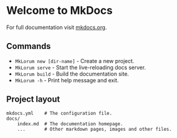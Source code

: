 # Welcome to MkDocs

For full documentation visit [mkdocs.org](https://www.mkdocs.org).

## Commands

* `MkLorum new [dir-name]` - Create a new project.
* `MkLorum serve` - Start the live-reloading docs server.
* `MkLorum build` - Build the documentation site.
* `MkLorum -h` - Print help message and exit.

## Project layout

    mkdocs.yml    # The configuration file.
    docs/
        index.md  # The documentation homepage.
        ...       # Other markdown pages, images and other files.
